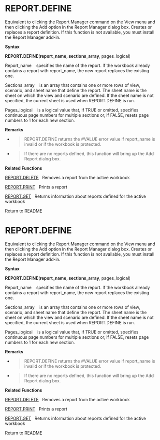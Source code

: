 # REPORT.DEFINE

Equivalent to clicking the Report Manager command on the View menu and
then clicking the Add option in the Report Manager dialog box. Creates
or replaces a report definition. If this function is not available, you
must install the Report Manager add-in.

**Syntax**

**REPORT.DEFINE**(**report\_name, sections\_array**, pages\_logical)

Report\_name&nbsp;&nbsp;&nbsp;&nbsp;specifies the name of the report. If
the workbook already contains a report with report\_name, the new report
replaces the existing one.

Sections\_array&nbsp;&nbsp;&nbsp;&nbsp;is an array that contains one or
more rows of view, scenario, and sheet name that define the report. The
sheet name is the sheet on which the view and scenario are defined. If
the sheet name is not specified, the current sheet is used when
REPORT.DEFINE is run.

Pages\_logical&nbsp;&nbsp;&nbsp;&nbsp;is a logical value that, if TRUE
or omitted, specifies continuous page numbers for multiple sections or,
if FALSE, resets page numbers to 1 for each new section.

**Remarks**

  - > REPORT.DEFINE returns the \#VALUE error value if report\_name is
    > invalid or if the workbook is protected.

  - > If there are no reports defined, this function will bring up the
    > Add Report dialog box.

**Related Functions**

[REPORT.DELETE](REPORT.DELETE.md)&nbsp;&nbsp;&nbsp;Removes a report from the active workbook

[REPORT.PRINT](REPORT.PRINT.md)&nbsp;&nbsp;&nbsp;Prints a report

[REPORT.GET](REPORT.GET.md)&nbsp;&nbsp;&nbsp;Returns information about reports defined
for the active workbook



Return to [README](README.md#R)

# REPORT.DEFINE

Equivalent to clicking the Report Manager command on the View menu and
then clicking the Add option in the Report Manager dialog box. Creates
or replaces a report definition. If this function is not available, you
must install the Report Manager add-in.

**Syntax**

**REPORT.DEFINE**(**report\_name, sections\_array**, pages\_logical)

Report\_name&nbsp;&nbsp;&nbsp;&nbsp;specifies the name of the report. If
the workbook already contains a report with report\_name, the new report
replaces the existing one.

Sections\_array&nbsp;&nbsp;&nbsp;&nbsp;is an array that contains one or
more rows of view, scenario, and sheet name that define the report. The
sheet name is the sheet on which the view and scenario are defined. If
the sheet name is not specified, the current sheet is used when
REPORT.DEFINE is run.

Pages\_logical&nbsp;&nbsp;&nbsp;&nbsp;is a logical value that, if TRUE
or omitted, specifies continuous page numbers for multiple sections or,
if FALSE, resets page numbers to 1 for each new section.

**Remarks**

  - > REPORT.DEFINE returns the \#VALUE error value if report\_name is
    > invalid or if the workbook is protected.

  - > If there are no reports defined, this function will bring up the
    > Add Report dialog box.

**Related Functions**

[REPORT.DELETE](REPORT.DELETE.md)&nbsp;&nbsp;&nbsp;Removes a report from the active workbook

[REPORT.PRINT](REPORT.PRINT.md)&nbsp;&nbsp;&nbsp;Prints a report

[REPORT.GET](REPORT.GET.md)&nbsp;&nbsp;&nbsp;Returns information about reports defined
for the active workbook



Return to [README](README.md#R)

